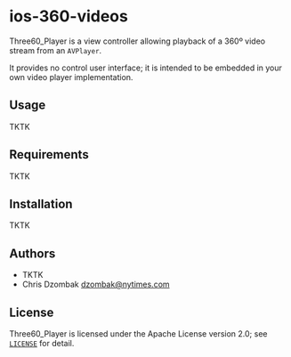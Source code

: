 # ios-360-videos

Three60_Player is a view controller allowing playback of a 360º video stream from an `AVPlayer`.

It provides no control user interface; it is intended to be embedded in your own video player implementation.

## Usage

TKTK

## Requirements

TKTK

## Installation

TKTK

## Authors

- TKTK
- Chris Dzombak <dzombak@nytimes.com>

## License

Three60_Player is licensed under the Apache License version 2.0; see [`LICENSE`](LICENSE) for detail.
